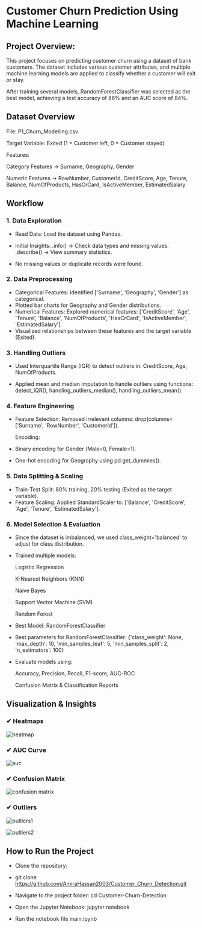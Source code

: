 # Customer Churn Prediction Using Machine Learning

## Project Overview:

This project focuses on predicting customer churn using a dataset of bank customers. The dataset includes various customer attributes, and multiple machine learning models are applied to classify whether a customer will exit or stay.

After training several models, RandomForestClassifier was selected as the best model, achieving a test accuracy of 86% and an AUC score of 84%.



## Dataset Overview
File: P1_Churn_Modelling.csv

Target Variable: Exited (1 = Customer left, 0 = Customer stayed)

Features:

Category Features -> Surname, Geography, Gender

Numeric Features -> RowNumber, CustomerId, CreditScore, Age, Tenure, Balance, NumOfProducts, HasCrCard, IsActiveMember, EstimatedSalary


## Workflow

### 1. Data Exploration
 - Read Data: Load the dataset using Pandas.
   
 - Initial Insights:
 .info() → Check data types and missing values.
 .describe() → View summary statistics.
 - No missing values or duplicate records were found.




### 2. Data Preprocessing
 - Categorical Features: Identified ['Surname', 'Geography', 'Gender'] as categorical.
 - Plotted bar charts for Geography and Gender distributions.
 - Numerical Features: Explored numerical features:
  ['CreditScore', 'Age', 'Tenure', 'Balance', 'NumOfProducts', 'HasCrCard', 'IsActiveMember', 'EstimatedSalary'].
 - Visualized relationships between these features and the target variable (Exited).



   
### 3. Handling Outliers
 - Used Interquartile Range (IQR) to detect outliers in:
   CreditScore, Age, NumOfProducts.
   
 - Applied mean and median imputation to handle outliers using functions:
  detect_IQR(), handling_outliers_median(), handling_outliers_mean().




### 4. Feature Engineering
 - Feature Selection: Removed irrelevant columns:
 drop(columns=['Surname', 'RowNumber', 'CustomerId']).

   Encoding:
 - Binary encoding for Gender (Male=0, Female=1).
 - One-hot encoding for Geography using pd.get_dummies().


   
### 5. Data Splitting & Scaling
 - Train-Test Split: 80% training, 20% testing (Exited as the target variable).
 - Feature Scaling: Applied StandardScaler to:
   ['Balance', 'CreditScore', 'Age', 'Tenure', 'EstimatedSalary'].


   
### 6. Model Selection & Evaluation
   
 - Since the dataset is imbalanced, we used class_weight='balanced' to adjust for class distribution.

 - Trained multiple models:

   Logistic Regression
   
   K-Nearest Neighbors (KNN)
   
   Naive Bayes
   
   Support Vector Machine (SVM)
   
   Random Forest

   
 - Best Model: RandomForestClassifier
 - Best parameters for RandomForestClassifier: {'class_weight': None, 'max_depth': 10, 'min_samples_leaf': 5, 'min_samples_split': 2, 'n_estimators': 100}



 - Evaluate models using:

    Accuracy, Precision, Recall, F1-score, AUC-ROC

    Confusion Matrix & Classification Reports



## Visualization & Insights

### ✔ Heatmaps

![heatmap](https://github.com/user-attachments/assets/2d41bcb1-8f4c-4f5d-999b-7a676a673321)



### ✔ AUC Curve

![auc](https://github.com/user-attachments/assets/f396e389-7c0d-47d9-9b94-6886f491b804)



### ✔ Confusion Matrix

![confusion matrix](https://github.com/user-attachments/assets/6834b618-b7f5-4665-bd77-5804e41d709e)



### ✔ Outliers 

![outliers1](https://github.com/user-attachments/assets/0ea1312d-2172-4448-a793-d0f3329d2138)

![outliers2](https://github.com/user-attachments/assets/f3f72b16-ef6c-4cb4-abb4-3c2a8e78b1f8)




## How to Run the Project

 - Clone the repository:
 - 
   git clone https://github.com/AmiraHassan2003/Customer_Churn_Detection.git
   
 - Navigate to the project folder:
   cd Customer-Churn-Detection


 - Open the Jupyter Notebook:
  jupyter notebook

 - Run the notebook file main.ipynb

